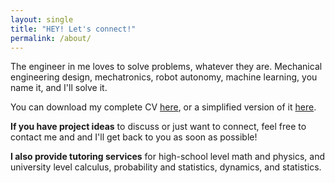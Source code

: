 ```yaml
---
layout: single
title: "HEY! Let's connect!"
permalink: /about/
---
```


The engineer in me loves to solve problems, whatever they are. Mechanical engineering design, mechatronics, robot autonomy, machine learning, you name it, and I'll solve it. 

You can download my complete CV <a href="{{ site.baseurl}}/assets/files/complete_resume.pdf" target="_blank">here</a>, or a simplified version of it <a href="{{ site.baseurl}}/assets/files/simple_resume.pdf" target="_blank">here</a>.

<b>If you have project ideas</b> to discuss or just want to connect, feel free to contact me and and I'll get back to you as soon as possible!

<b>I also provide tutoring services</b> for high-school level math and physics, and university level calculus, probability and statistics, dynamics, and statistics.